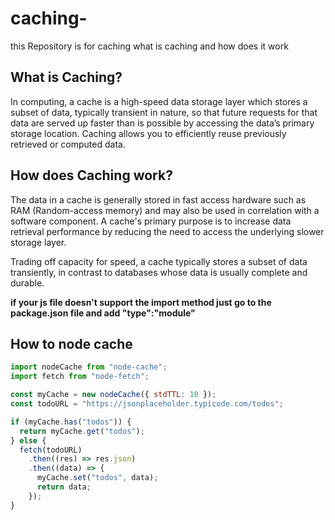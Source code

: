 # caching-

this Repository is for caching what is caching and how does it work

## What is Caching?

In computing, a cache is a high-speed data storage layer which stores a subset of data, typically transient in nature, so that future requests for that data are served up faster than is possible by accessing the data’s primary storage location. Caching allows you to efficiently reuse previously retrieved or computed data.

## How does Caching work?

The data in a cache is generally stored in fast access hardware such as RAM (Random-access memory) and may also be used in correlation with a software component. A cache's primary purpose is to increase data retrieval performance by reducing the need to access the underlying slower storage layer.

Trading off capacity for speed, a cache typically stores a subset of data transiently, in contrast to databases whose data is usually complete and durable.

**if your js file doesn't support the import method just go to the package.json file and add "type":"module"**

## How to node cache

```javascript
import nodeCache from "node-cache";
import fetch from "node-fetch";

const myCache = new nodeCache({ stdTTL: 10 });
const todoURL = "https://jsonplaceholder.typicode.com/todos";

if (myCache.has("todos")) {
  return myCache.get("todos");
} else {
  fetch(todoURL)
    .then((res) => res.json)
    .then((data) => {
      myCache.set("todos", data);
      return data;
    });
}
```

